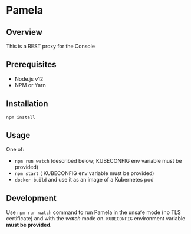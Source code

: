 # Pamela

## Overview

This is a REST proxy for the Console

## Prerequisites

- Node.js v12
- NPM or Yarn

## Installation

`npm install`

## Usage

One of:

- `npm run watch` (described below; KUBECONFIG env variable must be provided)
- `npm start` ( KUBECONFIG env variable must be provided)
- `docker build` and use it as an image of a Kubernetes pod

## Development

Use `npm run watch` command to run Pamela in the unsafe mode (no TLS certificate) and with the _watch_ mode on.
`KUBECONFIG` environment variable **must be provided**.
